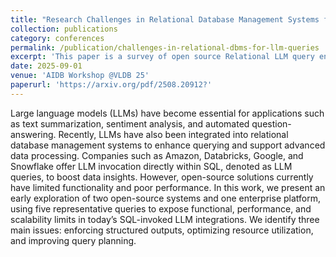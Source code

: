 ```yaml
---
title: "Research Challenges in Relational Database Management Systems for LLM Queries"
collection: publications
category: conferences
permalink: /publication/challenges-in-relational-dbms-for-llm-queries
excerpt: 'This paper is a survey of open source Relational LLM query engines'
date: 2025-09-01
venue: 'AIDB Workshop @VLDB 25'
paperurl: 'https://arxiv.org/pdf/2508.20912?'
---
```


Large language models (LLMs) have become essential for applications such as text summarization, sentiment analysis, and 
automated question-answering. Recently, LLMs have also been integrated into relational database management systems to enhance
querying and support advanced data processing. Companies such as Amazon, Databricks, Google, and Snowflake offer LLM 
invocation directly within SQL, denoted as LLM queries, to boost data insights. However, open-source solutions currently
have limited functionality and poor performance. In this work, we present an early exploration of two open-source systems
and one enterprise platform, using five representative queries to expose functional, performance, and scalability limits
in today’s SQL-invoked LLM integrations. We identify three main issues: enforcing structured outputs, optimizing resource
utilization, and improving query planning. 
